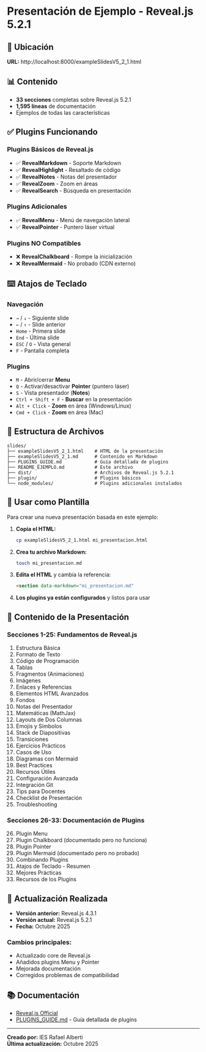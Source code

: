 # Presentación de Ejemplo - Reveal.js 5.2.1

## 📍 Ubicación
**URL:** http://localhost:8000/exampleSlidesV5_2_1.html

## 📊 Contenido
- **33 secciones** completas sobre Reveal.js 5.2.1
- **1,595 líneas** de documentación
- Ejemplos de todas las características

## ✅ Plugins Funcionando

### Plugins Básicos de Reveal.js
- ✅ **RevealMarkdown** - Soporte Markdown
- ✅ **RevealHighlight** - Resaltado de código
- ✅ **RevealNotes** - Notas del presentador
- ✅ **RevealZoom** - Zoom en áreas
- ✅ **RevealSearch** - Búsqueda en presentación

### Plugins Adicionales
- ✅ **RevealMenu** - Menú de navegación lateral
- ✅ **RevealPointer** - Puntero láser virtual

### Plugins NO Compatibles
- ❌ **RevealChalkboard** - Rompe la inicialización
- ❌ **RevealMermaid** - No probado (CDN externo)

## ⌨️ Atajos de Teclado

### Navegación
- `→` / `↓` - Siguiente slide
- `←` / `↑` - Slide anterior  
- `Home` - Primera slide
- `End` - Última slide
- `ESC` / `O` - Vista general
- `F` - Pantalla completa

### Plugins
- `M` - Abrir/cerrar **Menu**
- `Q` - Activar/desactivar **Pointer** (puntero láser)
- `S` - Vista presentador (**Notes**)
- `Ctrl + Shift + F` - **Buscar** en la presentación
- `Alt + Click` - **Zoom** en área (Windows/Linux)
- `Cmd + Click` - **Zoom** en área (Mac)

## 📁 Estructura de Archivos

```
slides/
├── exampleSlidesV5_2_1.html    # HTML de la presentación
├── exampleSlidesV5_2_1.md      # Contenido en Markdown
├── PLUGINS_GUIDE.md            # Guía detallada de plugins
├── README_EJEMPLO.md           # Este archivo
├── dist/                       # Archivos de Reveal.js 5.2.1
├── plugin/                     # Plugins básicos
└── node_modules/               # Plugins adicionales instalados
```

## 🎯 Usar como Plantilla

Para crear una nueva presentación basada en este ejemplo:

1. **Copia el HTML:**
   ```bash
   cp exampleSlidesV5_2_1.html mi_presentacion.html
   ```

2. **Crea tu archivo Markdown:**
   ```bash
   touch mi_presentacion.md
   ```

3. **Edita el HTML** y cambia la referencia:
   ```html
   <section data-markdown="mi_presentacion.md"
   ```

4. **Los plugins ya están configurados** y listos para usar

## 📝 Contenido de la Presentación

### Secciones 1-25: Fundamentos de Reveal.js
1. Estructura Básica
2. Formato de Texto
3. Código de Programación
4. Tablas
5. Fragmentos (Animaciones)
6. Imágenes
7. Enlaces y Referencias
8. Elementos HTML Avanzados
9. Fondos
10. Notas del Presentador
11. Matemáticas (MathJax)
12. Layouts de Dos Columnas
13. Emojis y Símbolos
14. Stack de Diapositivas
15. Transiciones
16. Ejercicios Prácticos
17. Casos de Uso
18. Diagramas con Mermaid
19. Best Practices
20. Recursos Útiles
21. Configuración Avanzada
22. Integración Git
23. Tips para Docentes
24. Checklist de Presentación
25. Troubleshooting

### Secciones 26-33: Documentación de Plugins
26. Plugin Menu
27. Plugin Chalkboard (documentado pero no funciona)
28. Plugin Pointer
29. Plugin Mermaid (documentado pero no probado)
30. Combinando Plugins
31. Atajos de Teclado - Resumen
32. Mejores Prácticas
33. Recursos de los Plugins

## 🚀 Actualización Realizada

- **Versión anterior:** Reveal.js 4.3.1
- **Versión actual:** Reveal.js 5.2.1
- **Fecha:** Octubre 2025

### Cambios principales:
- Actualizado core de Reveal.js
- Añadidos plugins Menu y Pointer
- Mejorada documentación
- Corregidos problemas de compatibilidad

## 📚 Documentación

- [Reveal.js Official](https://revealjs.com)
- [PLUGINS_GUIDE.md](./PLUGINS_GUIDE.md) - Guía detallada de plugins

---

**Creado por:** IES Rafael Alberti  
**Última actualización:** Octubre 2025
